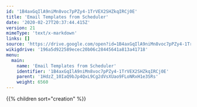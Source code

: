 ```yaml
---
id: '1B4axGqIlA9niMn8voc7pPZy4-1TrVEX2SHZkqIRCj0E'
title: 'Email Templates from Scheduler'
date: '2020-02-27T20:37:44.415Z'
version: 21
mimeType: 'text/x-markdown'
links: []
source: 'https://drive.google.com/open?id=1B4axGqIlA9niMn8voc7pPZy4-1TrVEX2SHZkqIRCj0E'
wikigdrive: '196a5d922589ecec20b06c28445641a813a41718'
menu:
  main:
    name: 'Email Templates from Scheduler'
    identifier: '1B4axGqIlA9niMn8voc7pPZy4-1TrVEX2SHZkqIRCj0E'
    parent: '1HdzZ_10IaQ9bJp4QxL9Cg2dVsXUao9FLoNRxH1e3SRs'
    weight: 6560
---
```

{{% children sort="creation" %}}

